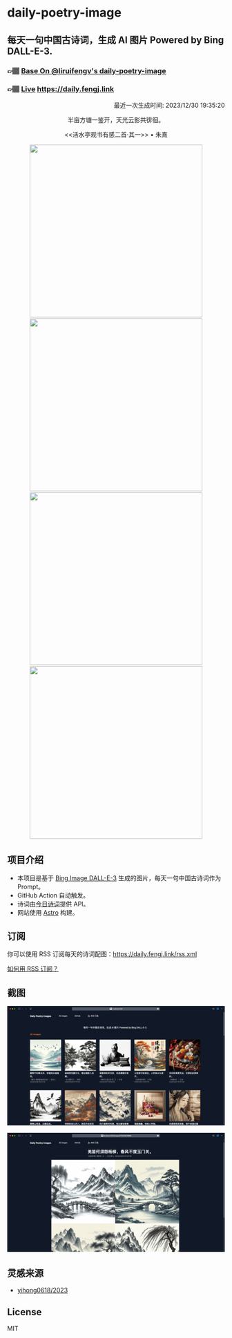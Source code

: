 
# daily-poetry-image

## 每天一句中国古诗词，生成 AI 图片 Powered by Bing DALL-E-3.

### 👉🏽 [Base On @liruifengv's daily-poetry-image](https://github.com/liruifengv/daily-poetry-image)

### 👉🏽 [Live](https://daily.fengj.link) https://daily.fengj.link

<p align="right">
  最近一次生成时间: 2023/12/30 19:35:20
</p>
<p align="center">
半亩方塘一鉴开，天光云影共徘徊。
</p>
<p align="center">
<<活水亭观书有感二首·其一>> • 朱熹
</p>
<p align="center">
<img src="https://tse2.mm.bing.net/th/id/OIG.oH1q.LiR.X28CPPdzlun" height="400" width="400" />
<img src="https://tse3.mm.bing.net/th/id/OIG.OvMGSHC9ZQFjjMC6bNY9" height="400" width="400" />
<img src="https://tse3.mm.bing.net/th/id/OIG.bJ3LFw1gTxo7pUfXZHSm" height="400" width="400" />
<img src="https://tse3.mm.bing.net/th/id/OIG.fNvsPPUMnSSBbrs3A4gf" height="400" width="400" />
</p>

## 项目介绍

-   本项目是基于 [Bing Image DALL-E-3](https://www.bing.com/images/create) 生成的图片，每天一句中国古诗词作为 Prompt。
-   GitHub Action 自动触发。
-   诗词由[今日诗词](https://www.jinrishici.com/)提供 API。
-   网站使用 [Astro](https://astro.build) 构建。

## 订阅

你可以使用 RSS 订阅每天的诗词配图：https://daily.fengj.link/rss.xml

[如何用 RSS 订阅？](https://zhuanlan.zhihu.com/p/55026716)

## 截图

![图片列表](./screenshots/Snipaste_2023-12-28_21-00-26.png)

![图片详情](./screenshots/Snipaste_2023-12-28_21-00-53.png)

## 灵感来源

-   [yihong0618/2023](https://github.com/yihong0618/2023)

## License

MIT

